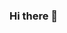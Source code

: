 ### Hi there 👋

<!--
**john87barker/john87barker** is a ✨ _special_ ✨ repository because its `README.md` (this file) appears on your GitHub profile.

Here are some ideas to get you started:

- 🔭 I’m currently working on ...becoming a software developer by going to school at Boise Code Works.
- 🌱 I’m currently learning ...on using the MVC model for javascript.
- 👯 I’m looking to collaborate on ...whatever we are working on during school. I'll be looking to collaborate later after I'm done with CodeWorks. 
- 🤔 I’m looking for help with ...learning how to be better at coding.
- 💬 Ask me about ...my dog, music, family, Spartan Races, Wheel of Time, Stormlight Archives, gardening, or really anything that you would like to know!
- 📫 How to reach me: ...john87barker@gmail.com or on LinkedIn
- ⚡ Fun fact: ...I have played in Carnegie Hall and have a masters degree in music performance!
-->
